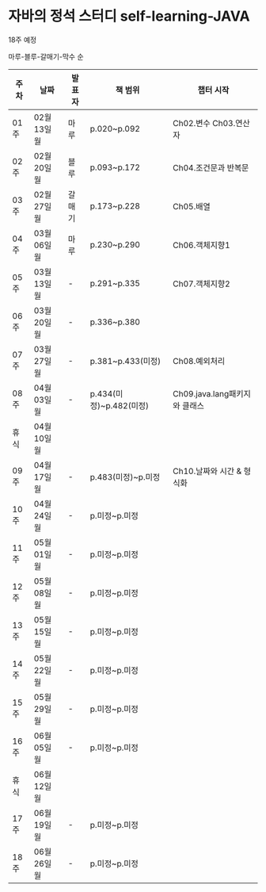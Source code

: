 # 자바의 정석 스터디 self-learning-JAVA
 
18주 예정 

마루-블루-갈매기-막수 순
 
|주차|날짜|발표자|책 범위| 챕터 시작 |
|--|--|--|--|--|
|01주|02월13일 월|마루|p.020~p.092| Ch02.변수 Ch03.연산자|
|02주|02월20일 월|블루|p.093~p.172| Ch04.조건문과 반복문|
|03주|02월27일 월|갈매기|p.173~p.228| Ch05.배열 |
|04주|03월06일 월|마루|p.230~p.290| Ch06.객체지향1 |
|05주|03월13일 월|-|p.291~p.335| Ch07.객체지향2 |
|06주|03월20일 월|-|p.336~p.380| |
|07주|03월27일 월|-|p.381~p.433(미정)| Ch08.예외처리 |
|08주|04월03일 월|-|p.434(미정)~p.482(미정)| Ch09.java.lang패키지와 클래스 |
|휴식|04월10일 월| | | |
|09주|04월17일 월|-|p.483(미정)~p.미정| Ch10.날짜와 시간 & 형식화 |
|10주|04월24일 월|-|p.미정~p.미정| |
|11주|05월01일 월|-|p.미정~p.미정| |
|12주|05월08일 월|-|p.미정~p.미정| |
|13주|05월15일 월|-|p.미정~p.미정| |
|14주|05월22일 월|-|p.미정~p.미정| |
|15주|05월29일 월|-|p.미정~p.미정| |
|16주|06월05일 월|-|p.미정~p.미정| |
|휴식|06월12일 월| | |  |
|17주|06월19일 월|-|p.미정~p.미정| |
|18주|06월26일 월|-|p.미정~p.미정| |


